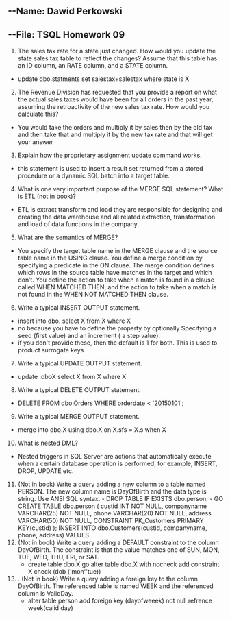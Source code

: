 ## --Name: Dawid Perkowski

## --File: TSQL Homework 09

1.  The sales tax rate for a state just changed. How would you update the state sales tax table to reflect the changes? Assume that this table has an ID column, an RATE column, and a STATE column.
   - update dbo.statments  set salestax+salestax where state is X
2. The Revenue Division has requested that you provide a report on what the actual sales taxes would have been for all orders in the past year, assuming the retroactivity of the new sales tax rate. How would you calculate this?

- You would take the orders and multiply it by sales then by the old tax and then take that and multiply it by the new tax rate and that will get your answer	

3. Explain how the proprietary assignment update command works.

- this statement is used to insert a result set returned from a stored procedure or a dynamic SQL batch into a target table.

4. What is one very important purpose of the MERGE SQL statement? What is ETL (not in book)?

- ETL is extract transform and load they are responsible for designing and creating the data warehouse and all related extraction, transformation and load of data functions in the company.

5. What are the semantics of MERGE?

- You specify the target table name in the MERGE clause and the source table name in the USING clause. You define a merge condition by specifying a predicate in the ON clause. The merge condition defines which rows in the source table have matches in the target and which don’t. You define the action to take when a match is found in a clause called WHEN MATCHED THEN, and the action to take when a match is not found in the WHEN NOT MATCHED THEN clause.

6. Write a typical INSERT OUTPUT statement.

- insert into dbo. select X from X where X
- no because you have to define the property by optionally Specifying a seed (first value) and an increment ( a step value).
- if you don't provide these, then the default is 1 for both. This is used to product surrogate keys

7. Write a typical UPDATE OUTPUT statement.

 - update .dboX select X from X where X

8. Write a typical DELETE OUTPUT statement.

 - DELETE FROM dbo.Orders
   WHERE orderdate < '20150101';

9. Write a typical MERGE OUTPUT statement.

- merge into dbo.X using dbo.X on X.sfs = X.s when X 

10. What is nested DML?

 - Nested triggers in SQL Server are actions that automatically execute when a certain database operation is performed, for example, INSERT, DROP, UPDATE etc.

11.  (Not in book) Write a query adding a new column to a table named PERSON. The new column name is DayOfBirth and the data type is string. Use ANSI SQL syntax.
    - DROP TABLE IF EXISTS dbo.person;
    - GO
      CREATE TABLE dbo.person
      (
      custid INT NOT NULL,
      companyname VARCHAR(25) NOT NULL,
      phone VARCHAR(20) NOT NULL,
      address VARCHAR(50) NOT NULL,
      CONSTRAINT PK_Customers PRIMARY KEY(custid)
      );
      INSERT INTO dbo.Customers(custid, companyname, phone, address)
      VALUES
12. (Not in book) Write a query adding a DEFAULT constraint to the column DayOfBirth. The constraint is that the value matches one of SUN, MON, TUE, WED, THU, FRI, or SAT.
    - create table  dbo.X  go alter table dbo.X with nocheck  add constraint X check (dob ('mon''tue))
13. . (Not in book) Write a query adding a foreign key to the column DayOfBirth. The referenced table is named WEEK and the referenced column is ValidDay.
    - alter table person add foreign key (dayofweeek) not null refrence week(calid day)

